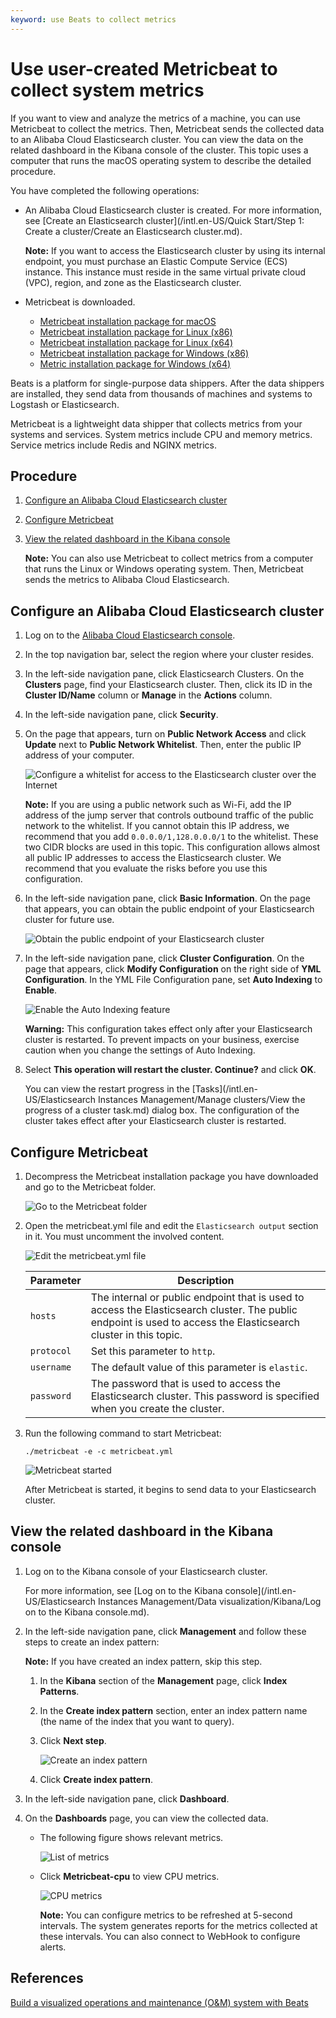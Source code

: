```yaml
---
keyword: use Beats to collect metrics
---
```


# Use user-created Metricbeat to collect system metrics

If you want to view and analyze the metrics of a machine, you can use Metricbeat to collect the metrics. Then, Metricbeat sends the collected data to an Alibaba Cloud Elasticsearch cluster. You can view the data on the related dashboard in the Kibana console of the cluster. This topic uses a computer that runs the macOS operating system to describe the detailed procedure.

You have completed the following operations:

-   An Alibaba Cloud Elasticsearch cluster is created. For more information, see [Create an Elasticsearch cluster](/intl.en-US/Quick Start/Step 1: Create a cluster/Create an Elasticsearch cluster.md).

    **Note:** If you want to access the Elasticsearch cluster by using its internal endpoint, you must purchase an Elastic Compute Service \(ECS\) instance. This instance must reside in the same virtual private cloud \(VPC\), region, and zone as the Elasticsearch cluster.

-   Metricbeat is downloaded.
    -   [Metricbeat installation package for macOS](https://artifacts.elastic.co/downloads/beats/metricbeat/metricbeat-6.7.0-darwin-x86_64.tar.gz)
    -   [Metricbeat installation package for Linux \(x86\)](https://artifacts.elastic.co/downloads/beats/metricbeat/metricbeat-6.7.0-linux-x86.tar.gz)
    -   [Metricbeat installation package for Linux \(x64\)](https://artifacts.elastic.co/downloads/beats/metricbeat/metricbeat-6.7.0-linux-x86_64.tar.gz)
    -   [Metricbeat installation package for Windows \(x86\)](https://artifacts.elastic.co/downloads/beats/metricbeat/metricbeat-6.7.0-windows-x86.zip)
    -   [Metric installation package for Windows \(x64\)](https://artifacts.elastic.co/downloads/beats/metricbeat/metricbeat-6.7.0-windows-x86_64.zip)

Beats is a platform for single-purpose data shippers. After the data shippers are installed, they send data from thousands of machines and systems to Logstash or Elasticsearch.

Metricbeat is a lightweight data shipper that collects metrics from your systems and services. System metrics include CPU and memory metrics. Service metrics include Redis and NGINX metrics.

## Procedure

1.  [Configure an Alibaba Cloud Elasticsearch cluster](#section_llm_6tp_v57)

2.  [Configure Metricbeat](#section_weo_gpf_ixo)

3.  [View the related dashboard in the Kibana console](#section_863_9xl_fyc)

    **Note:** You can also use Metricbeat to collect metrics from a computer that runs the Linux or Windows operating system. Then, Metricbeat sends the metrics to Alibaba Cloud Elasticsearch.


## Configure an Alibaba Cloud Elasticsearch cluster

1.  Log on to the [Alibaba Cloud Elasticsearch console](https://elasticsearch.console.aliyun.com/#/home).

2.  In the top navigation bar, select the region where your cluster resides.

3.  In the left-side navigation pane, click Elasticsearch Clusters. On the **Clusters** page, find your Elasticsearch cluster. Then, click its ID in the **Cluster ID/Name** column or **Manage** in the **Actions** column.

4.  In the left-side navigation pane, click **Security**.

5.  On the page that appears, turn on **Public Network Access** and click **Update** next to **Public Network Whitelist**. Then, enter the public IP address of your computer.

    ![Configure a whitelist for access to the Elasticsearch cluster over the Internet](https://static-aliyun-doc.oss-cn-hangzhou.aliyuncs.com/assets/img/en-US/1123742061/p40014.png)

    **Note:** If you are using a public network such as Wi-Fi, add the IP address of the jump server that controls outbound traffic of the public network to the whitelist. If you cannot obtain this IP address, we recommend that you add `0.0.0.0/1,128.0.0.0/1` to the whitelist. These two CIDR blocks are used in this topic. This configuration allows almost all public IP addresses to access the Elasticsearch cluster. We recommend that you evaluate the risks before you use this configuration.

6.  In the left-side navigation pane, click **Basic Information**. On the page that appears, you can obtain the public endpoint of your Elasticsearch cluster for future use.

    ![Obtain the public endpoint of your Elasticsearch cluster](https://static-aliyun-doc.oss-cn-hangzhou.aliyuncs.com/assets/img/en-US/1657359951/p40016.png)

7.  In the left-side navigation pane, click **Cluster Configuration**. On the page that appears, click **Modify Configuration** on the right side of **YML Configuration**. In the YML File Configuration pane, set **Auto Indexing** to **Enable**.

    ![Enable the Auto Indexing feature](https://static-aliyun-doc.oss-cn-hangzhou.aliyuncs.com/assets/img/en-US/1657359951/p40017.png)

    **Warning:** This configuration takes effect only after your Elasticsearch cluster is restarted. To prevent impacts on your business, exercise caution when you change the settings of Auto Indexing.

8.  Select **This operation will restart the cluster. Continue?** and click **OK**.

    You can view the restart progress in the [Tasks](/intl.en-US/Elasticsearch Instances Management/Manage clusters/View the progress of a cluster task.md) dialog box. The configuration of the cluster takes effect after your Elasticsearch cluster is restarted.


## Configure Metricbeat

1.  Decompress the Metricbeat installation package you have downloaded and go to the Metricbeat folder.

    ![Go to the Metricbeat folder](https://static-aliyun-doc.oss-cn-hangzhou.aliyuncs.com/assets/img/en-US/1657359951/p40018.png)

2.  Open the metricbeat.yml file and edit the `Elasticsearch output` section in it. You must uncomment the involved content.

    ![Edit the metricbeat.yml file](https://static-aliyun-doc.oss-cn-hangzhou.aliyuncs.com/assets/img/en-US/1657359951/p40019.png)

    |Parameter|Description|
    |---------|-----------|
    |`hosts`|The internal or public endpoint that is used to access the Elasticsearch cluster. The public endpoint is used to access the Elasticsearch cluster in this topic.|
    |`protocol`|Set this parameter to `http`.|
    |`username`|The default value of this parameter is `elastic`.|
    |`password`|The password that is used to access the Elasticsearch cluster. This password is specified when you create the cluster.|

3.  Run the following command to start Metricbeat:

    ```
    ./metricbeat -e -c metricbeat.yml
    ```

    ![Metricbeat started](https://static-aliyun-doc.oss-cn-hangzhou.aliyuncs.com/assets/img/en-US/1657359951/p40020.png)

    After Metricbeat is started, it begins to send data to your Elasticsearch cluster.


## View the related dashboard in the Kibana console

1.  Log on to the Kibana console of your Elasticsearch cluster.

    For more information, see [Log on to the Kibana console](/intl.en-US/Elasticsearch Instances Management/Data visualization/Kibana/Log on to the Kibana console.md).

2.  In the left-side navigation pane, click **Management** and follow these steps to create an index pattern:

    **Note:** If you have created an index pattern, skip this step.

    1.  In the **Kibana** section of the **Management** page, click **Index Patterns**.

    2.  In the **Create index pattern** section, enter an index pattern name \(the name of the index that you want to query\).

    3.  Click **Next step**.

        ![Create an index pattern](https://static-aliyun-doc.oss-cn-hangzhou.aliyuncs.com/assets/img/en-US/1867819951/p94699.png)

    4.  Click **Create index pattern**.

3.  In the left-side navigation pane, click **Dashboard**.

4.  On the **Dashboards** page, you can view the collected data.

    -   The following figure shows relevant metrics.

        ![List of metrics](https://static-aliyun-doc.oss-cn-hangzhou.aliyuncs.com/assets/img/en-US/2123742061/p40021.png)

    -   Click **Metricbeat-cpu** to view CPU metrics.

        ![CPU metrics](https://static-aliyun-doc.oss-cn-hangzhou.aliyuncs.com/assets/img/en-US/2123742061/p40022.png)

        **Note:** You can configure metrics to be refreshed at 5-second intervals. The system generates reports for the metrics collected at these intervals. You can also connect to WebHook to configure alerts.


## References

[Build a visualized operations and maintenance \(O&M\) system with Beats](https://yq.aliyun.com/articles/618611)

